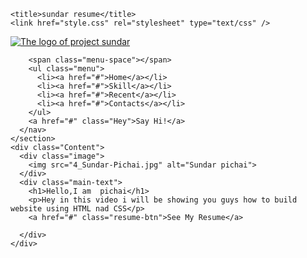     <title>sundar resume</title>
    <link href="style.css" rel="stylesheet" type="text/css" />
  </head>
  <body>
    <section id="main">
      <nav>
        <a href="#" class="logo">
          <img src="google logo.png" alt="The logo of project sundar">
        </a>


        <span class="menu-space"></span>
        <ul class="menu">
          <li><a href="#">Home</a></li>
          <li><a href="#">Skill</a></li>
          <li><a href="#">Recent</a></li>
          <li><a href="#">Contacts</a></li>
        </ul>
        <a href="#" class="Hey">Say Hi!</a>          
      </nav>
    </section>  
    <div class="Content">
      <div class="image">
        <img src="4_Sundar-Pichai.jpg" alt="Sundar pichai">
      </div>
      <div class="main-text">
        <h1>Hello,I am  pichai</h1>
        <p>Hey in this video i will be showing you guys how to build website using HTML nad CSS</p>
        <a href="#" class="resume-btn">See My Resume</a>

      </div>  
    </div>    
  </body>
</html>
